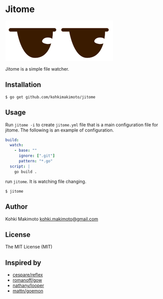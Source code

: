 # Jitome

![logo.png](logo.png)

Jitome is a simple file watcher.

## Installation

```
$ go get github.com/kohkimakimoto/jitome
```

## Usage

Run `jitome -i` to create `jitome.yml` file that is a main configuration file for jitome.
The following is an example of configuration.

```yaml
build:
  watch:
    - base: ""
      ignore: [".git"]
      pattern: "*.go"
  script: |
    go build .
```
run `jitome`. It is watching file changing.

```
$ jitome
```

## Author

Kohki Makimoto <kohki.makimoto@gmail.com>

## License

The MIT License (MIT)

## Inspired by

* [cespare/reflex](https://github.com/cespare/reflex)
* [romanoff/gow](https://github.com/romanoff/gow)
* [nathany/looper](https://github.com/nathany/looper)
* [mattn/goemon](https://github.com/mattn/goemon)
